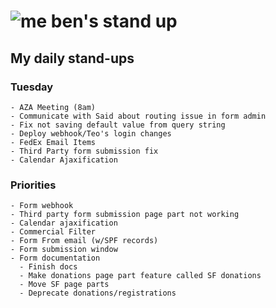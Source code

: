 # ![me](https://avatars2.githubusercontent.com/u/5232044?s=50&v=4) ben's stand up

## My daily stand-ups
 
### Tuesday

    - AZA Meeting (8am)
    - Communicate with Said about routing issue in form admin
    - Fix not saving default value from query string
    - Deploy webhook/Teo's login changes
    - FedEx Email Items
    - Third Party form submission fix
    - Calendar Ajaxification
 
### Priorities 

    - Form webhook
    - Third party form submission page part not working
    - Calendar ajaxification
    - Commercial Filter
    - Form From email (w/SPF records)
    - Form submission window
    - Form documentation
      - Finish docs
      - Make donations page part feature called SF donations
      - Move SF page parts
      - Deprecate donations/registrations
      
